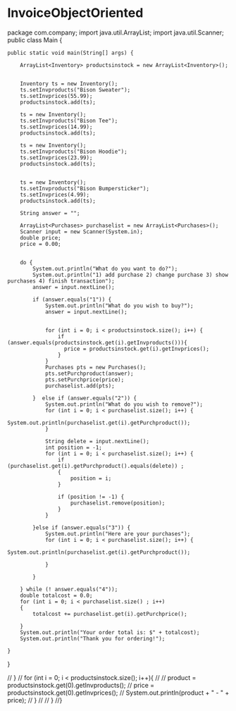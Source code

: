# InvoiceObjectOriented
package com.company;
import java.util.ArrayList;
import java.util.Scanner;
public class Main {

    public static void main(String[] args) {

        ArrayList<Inventory> productsinstock = new ArrayList<Inventory>();


        Inventory ts = new Inventory();
        ts.setInvproducts("Bison Sweater");
        ts.setInvprices(55.99);
        productsinstock.add(ts);

        ts = new Inventory();
        ts.setInvproducts("Bison Tee");
        ts.setInvprices(14.99);
        productsinstock.add(ts);

        ts = new Inventory();
        ts.setInvproducts("Bison Hoodie");
        ts.setInvprices(23.99);
        productsinstock.add(ts);


        ts = new Inventory();
        ts.setInvproducts("Bison Bumpersticker");
        ts.setInvprices(4.99);
        productsinstock.add(ts);

        String answer = "";

        ArrayList<Purchases> purchaselist = new ArrayList<Purchases>();
        Scanner input = new Scanner(System.in);
        double price;
        price = 0.00;


        do {
            System.out.println("What do you want to do?");
            System.out.println("1) add purchase 2) change purchase 3) show purchases 4) finish transaction");
            answer = input.nextLine();

            if (answer.equals("1")) {
                System.out.println("What do you wish to buy?");
                answer = input.nextLine();


                for (int i = 0; i < productsinstock.size(); i++) {
                    if (answer.equals(productsinstock.get(i).getInvproducts())){
                      price = productsinstock.get(i).getInvprices();
                    }
                }
                Purchases pts = new Purchases();
                pts.setPurchproduct(answer);
                pts.setPurchprice(price);
                purchaselist.add(pts);

            }  else if (answer.equals("2")) {
                System.out.println("What do you wish to remove?");
                for (int i = 0; i < purchaselist.size(); i++) {
                    System.out.println(purchaselist.get(i).getPurchproduct());
                }

                String delete = input.nextLine();
                int position = -1;
                for (int i = 0; i < purchaselist.size(); i++) {
                    if (purchaselist.get(i).getPurchproduct().equals(delete)) ;
                    {
                        position = i;
                    }

                    if (position != -1) {
                        purchaselist.remove(position);
                    }
                }

            }else if (answer.equals("3")) {
                System.out.println("Here are your purchases");
                for (int i = 0; i < purchaselist.size(); i++) {
                    System.out.println(purchaselist.get(i).getPurchproduct());

                }

            }

        } while (! answer.equals("4"));
        double totalcost = 0.0;
        for (int i = 0; i < purchaselist.size() ; i++)
        {
            totalcost += purchaselist.get(i).getPurchprice();

        }
        System.out.println("Your order total is: $" + totalcost);
        System.out.println("Thank you for ordering!");

    }
}



//        }
//    for (int i = 0; i < productsinstock.size(); i++){
//
//        product = productsinstock.get(0).getInvproducts();
//        price = productsinstock.get(0).getInvprices();
//        System.out.println(product + " - " + price);
//                }
//
//    }
//}

